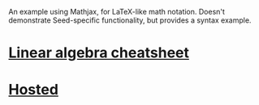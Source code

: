 An example using Mathjax, for LaTeX-like math notation. Doesn't demonstrate Seed-specific functionality,
but provides a syntax example.

# [Linear algebra cheatsheet](https://github.com/David-OConnor/linalg)
# [Hosted](https://david-oconnor.github.io/linalg/)